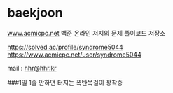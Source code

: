 # baekjoon
www.acmicpc.net
백준 온라인 저지의 문제 풀이코드 저장소

https://solved.ac/profile/syndrome5044
https://www.acmicpc.net/user/syndrome5044

mail : hhr@hhr.kr

###1일 1솔 안하면 터지는 폭탄목걸이 장착중